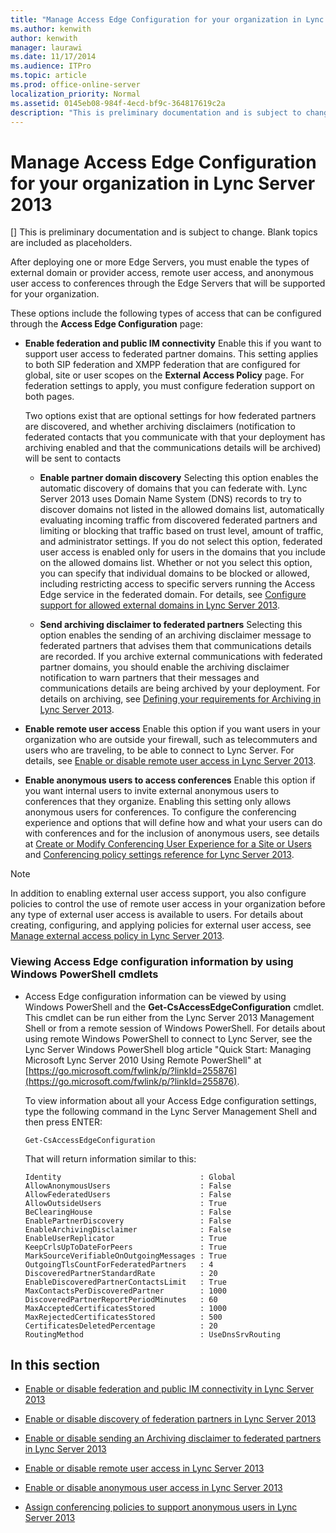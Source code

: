 ```yaml
---
title: "Manage Access Edge Configuration for your organization in Lync Server 2013"
ms.author: kenwith
author: kenwith
manager: laurawi
ms.date: 11/17/2014
ms.audience: ITPro
ms.topic: article
ms.prod: office-online-server
localization_priority: Normal
ms.assetid: 0145eb08-984f-4ecd-bf9c-364817619c2a
description: "This is preliminary documentation and is subject to change. Blank topics are included as placeholders."
---
```


# Manage Access Edge Configuration for your organization in Lync Server 2013
[]
This is preliminary documentation and is subject to change. Blank topics are included as placeholders.
  
After deploying one or more Edge Servers, you must enable the types of external domain or provider access, remote user access, and anonymous user access to conferences through the Edge Servers that will be supported for your organization. 
  
These options include the following types of access that can be configured through the **Access Edge Configuration** page: 
  
- **Enable federation and public IM connectivity** Enable this if you want to support user access to federated partner domains. This setting applies to both SIP federation and XMPP federation that are configured for global, site or user scopes on the **External Access Policy** page. For federation settings to apply, you must configure federation support on both pages. 
    
    Two options exist that are optional settings for how federated partners are discovered, and whether archiving disclaimers (notification to federated contacts that you communicate with that your deployment has archiving enabled and that the communications details will be archived) will be sent to contacts
    
  - **Enable partner domain discovery** Selecting this option enables the automatic discovery of domains that you can federate with. Lync Server 2013 uses Domain Name System (DNS) records to try to discover domains not listed in the allowed domains list, automatically evaluating incoming traffic from discovered federated partners and limiting or blocking that traffic based on trust level, amount of traffic, and administrator settings. If you do not select this option, federated user access is enabled only for users in the domains that you include on the allowed domains list. Whether or not you select this option, you can specify that individual domains to be blocked or allowed, including restricting access to specific servers running the Access Edge service in the federated domain. For details, see [Configure support for allowed external domains in Lync Server 2013](configure-support-for-allowed-external-domains.md).
    
  - **Send archiving disclaimer to federated partners** Selecting this option enables the sending of an archiving disclaimer message to federated partners that advises them that communications details are recorded. If you archive external communications with federated partner domains, you should enable the archiving disclaimer notification to warn partners that their messages and communications details are being archived by your deployment. For details on archiving, see [Defining your requirements for Archiving in Lync Server 2013](defining-your-organization-s-requirements-for-archiving.md).
    
- **Enable remote user access** Enable this option if you want users in your organization who are outside your firewall, such as telecommuters and users who are traveling, to be able to connect to Lync Server. For details, see [Enable or disable remote user access in Lync Server 2013](enable-or-disable-remote-user-access.md).
    
- **Enable anonymous users to access conferences** Enable this option if you want internal users to invite external anonymous users to conferences that they organize. Enabling this setting only allows anonymous users for conferences. To configure the conferencing experience and options that will define how and what your users can do with conferences and for the inclusion of anonymous users, see details at [Create or Modify Conferencing User Experience for a Site or Users](http://technet.microsoft.com/library/954e851e-b88b-4f76-8dbe-dd7c182ae5fd.aspx) and [Conferencing policy settings reference for Lync Server 2013](conferencing-policy-settings-reference.md).
    
> [!NOTE]
> In addition to enabling external user access support, you also configure policies to control the use of remote user access in your organization before any type of external user access is available to users. For details about creating, configuring, and applying policies for external user access, see [Manage external access policy in Lync Server 2013](manage-external-access-policy-for-your-organization.md). 
  
### Viewing Access Edge configuration information by using Windows PowerShell cmdlets

- Access Edge configuration information can be viewed by using Windows PowerShell and the **Get-CsAccessEdgeConfiguration** cmdlet. This cmdlet can be run either from the Lync Server 2013 Management Shell or from a remote session of Windows PowerShell. For details about using remote Windows PowerShell to connect to Lync Server, see the Lync Server Windows PowerShell blog article "Quick Start: Managing Microsoft Lync Server 2010 Using Remote PowerShell" at [https://go.microsoft.com/fwlink/p/?linkId=255876](https://go.microsoft.com/fwlink/p/?linkId=255876).
    
    To view information about all your Access Edge configuration settings, type the following command in the Lync Server Management Shell and then press ENTER:
    
  ```
  Get-CsAccessEdgeConfiguration
  ```

    That will return information similar to this:
    
  ```
  Identity                               : Global
  AllowAnonymousUsers                    : False
  AllowFederatedUsers                    : False
  AllowOutsideUsers                      : True
  BeClearingHouse                        : False
  EnablePartnerDiscovery                 : False
  EnableArchivingDisclaimer              : False
  EnableUserReplicator                   : True
  KeepCrlsUpToDateForPeers               : True
  MarkSourceVerifiableOnOutgoingMessages : True
  OutgoingTlsCountForFederatedPartners   : 4
  DiscoveredPartnerStandardRate          : 20
  EnableDiscoveredPartnerContactsLimit   : True
  MaxContactsPerDiscoveredPartner        : 1000
  DiscoveredPartnerReportPeriodMinutes   : 60
  MaxAcceptedCertificatesStored          : 1000
  MaxRejectedCertificatesStored          : 500
  CertificatesDeletedPercentage          : 20
  RoutingMethod                          : UseDnsSrvRouting
  
  ```

## In this section

- [Enable or disable federation and public IM connectivity in Lync Server 2013](enable-or-disable-federation-and-public-im-connectivity.md)
    
- [Enable or disable discovery of federation partners in Lync Server 2013](enable-or-disable-discovery-of-federation-partners.md)
    
- [Enable or disable sending an Archiving disclaimer to federated partners in Lync Server 2013](enable-or-disable-sending-an-archiving-disclaimer-to-federated-partners.md)
    
- [Enable or disable remote user access in Lync Server 2013](enable-or-disable-remote-user-access.md)
    
- [Enable or disable anonymous user access in Lync Server 2013](enable-or-disable-anonymous-user-access.md)
    
- [Assign conferencing policies to support anonymous users in Lync Server 2013](assign-conferencing-policies-to-support-anonymous-users.md)
    

